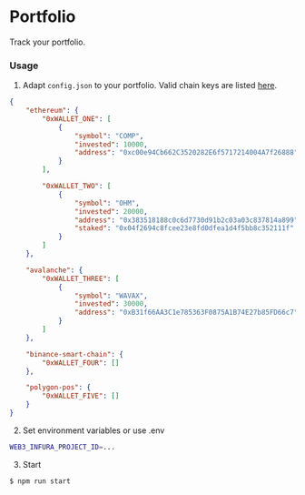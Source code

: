 # Portfolio

Track your portfolio.

### Usage

1. Adapt `config.json` to your portfolio.  Valid chain keys are listed [here](https://api.coingecko.com/api/v3/asset_platforms).

```JSON
{
    "ethereum": {
        "0xWALLET_ONE": [
            {
                "symbol": "COMP",
                "invested": 10000,
                "address": "0xc00e94Cb662C3520282E6f5717214004A7f26888"
            }
        ],

        "0xWALLET_TWO": [
            {
                "symbol": "OHM",
                "invested": 20000,
                "address": "0x383518188c0c6d7730d91b2c03a03c837814a899",
                "staked": "0x04f2694c8fcee23e8fd0dfea1d4f5bb8c352111f"
            }
        ]
    },

    "avalanche": {
        "0xWALLET_THREE": [
            {
                "symbol": "WAVAX",
                "invested": 30000,
                "address": "0xB31f66AA3C1e785363F0875A1B74E27b85FD66c7"
            }
        ]
    },

    "binance-smart-chain": {
        "0xWALLET_FOUR": []
    },

    "polygon-pos": {
        "0xWALLET_FIVE": []
    }
}
```

2. Set environment variables or use .env
```bash
WEB3_INFURA_PROJECT_ID=...
```

3. Start
```bash
$ npm run start
```
